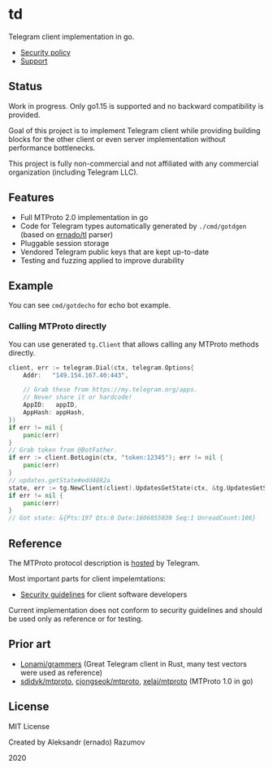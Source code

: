 # td

Telegram client implementation in go.

* [Security policy](.github/SECURITY.md)
* [Support](.github/SUPPORT.md)

## Status

Work in progress. Only go1.15 is supported and no backward compatibility is provided.

Goal of this project is to implement Telegram client while
providing building blocks for the other client or even server
implementation without performance bottlenecks.

This project is fully non-commercial and not affiliated with any commercial organization
(including Telegram LLC).

## Features

* Full MTProto 2.0 implementation in go
* Code for Telegram types automatically generated by `./cmd/gotdgen` (based on [ernado/tl](https://github.com/gotd/tl) parser)
* Pluggable session storage
* Vendored Telegram public keys that are kept up-to-date
* Testing and fuzzing applied to improve durability

## Example

You can see `cmd/gotdecho` for echo bot example.

### Calling MTProto directly

You can use generated `tg.Client` that allows calling any MTProto methods
directly.

```go
client, err := telegram.Dial(ctx, telegram.Options{
    Addr:   "149.154.167.40:443",

    // Grab these from https://my.telegram.org/apps.
    // Never share it or hardcode!
    AppID:   appID,
    AppHash: appHash,
})
if err != nil {
    panic(err)
}
// Grab token from @BotFather.
if err := client.BotLogin(ctx, "token:12345"); err != nil {
    panic(err)
}
// updates.getState#edd4882a
state, err := tg.NewClient(client).UpdatesGetState(ctx, &tg.UpdatesGetStateRequest{})
if err != nil {
    panic(err)
}
// Got state: &{Pts:197 Qts:0 Date:1606855030 Seq:1 UnreadCount:106}
```

## Reference

The MTProto protocol description is [hosted](https://core.telegram.org/mtproto#general-description) by Telegram.

Most important parts for client impelemtations:
* [Security guidelines](https://core.telegram.org/mtproto/security_guidelines) for client software developers

Current implementation does not conform to security guidelines and should be used only
as reference or for testing.

## Prior art

* [Lonami/grammers](https://github.com/Lonami/grammers) (Great Telegram client in Rust, many test vectors were used as reference)
* [sdidyk/mtproto](https://github.com/sdidyk/mtproto), [cjongseok/mtproto](https://github.com/cjongseok/mtproto), [xelaj/mtproto](https://github.com/xelaj/mtproto)  (MTProto 1.0 in go)

## License
MIT License

Created by Aleksandr (ernado) Razumov

2020
